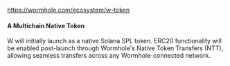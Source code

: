 https://wormhole.com/ecosystem/w-token

#### A Multichain Native Token

W will initially launch as a native Solana SPL token. ERC20 functionality will be enabled post-launch through Wormhole's Native Token Transfers (NTT), allowing seamless transfers across any Wormhole-connected network.